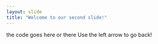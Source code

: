 ```yaml
---
layout: slide
title: "Welcome to our second slide!"
---
```

the code goes here or there
Use the left arrow to go back!
